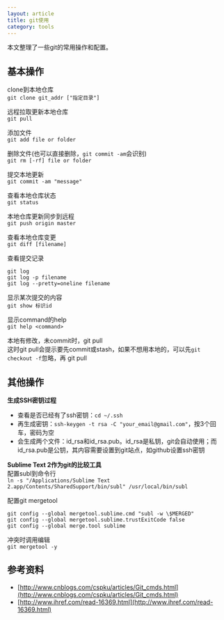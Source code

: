 ```yaml
---
layout: article
title: git使用
category: tools
---
```


本文整理了一些git的常用操作和配置。

## 基本操作

clone到本地仓库  
`git clone git_addr ["指定目录"]`

远程拉取更新本地仓库  
`git pull`

添加文件  
`git add file or folder`

删除文件(也可以直接删除，`git commit -am`会识别)  
`git rm [-rf] file or folder`

提交本地更新  
`git commit -am "message"`

查看本地仓库状态  
`git status`

本地仓库更新同步到远程  
`git push origin master`

查看本地仓库变更  
`git diff [filename]`

查看提交记录

~~~~
git log
git log -p filename
git log --pretty=oneline filename
~~~~

显示某次提交的内容  
`git show 标识id`

显示command的help  
`git help <command>`

本地有修改，未commit时，git pull  
这时git pull会提示要先commit或stash，如果不想用本地的，可以先`git checkout -f`忽略，再 git pull


## 其他操作

**生成SSH密钥过程**

- 查看是否已经有了ssh密钥：`cd ~/.ssh`
- 再生成密钥：`ssh-keygen -t rsa -C "your_email@gmail.com"`，按3个回车，密码为空
- 会生成两个文件：id_rsa和id_rsa.pub。id_rsa是私钥，git会自动使用；而id_rsa.pub是公钥，其内容需要设置到git站点，如github设置ssh密钥


**Sublime Text 2作为git的比较工具**  
配置subl到命令行  
`ln -s "/Applications/Sublime Text 2.app/Contents/SharedSupport/bin/subl" /usr/local/bin/subl`

配置git mergetool

~~~~
git config --global mergetool.sublime.cmd "subl -w \$MERGED"
git config --global mergetool.sublime.trustExitCode false 
git config --global merge.tool sublime
~~~~

冲突时调用编辑  
`git mergetool -y`


## 参考资料

- [http://www.cnblogs.com/cspku/articles/Git_cmds.html](http://www.cnblogs.com/cspku/articles/Git_cmds.html)
- [http://www.ihref.com/read-16369.html](http://www.ihref.com/read-16369.html)
